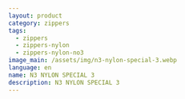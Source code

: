 ```yaml
---
layout: product
category: zippers
tags:
  - zippers
  - zippers-nylon
  - zippers-nylon-no3
image_main: /assets/img/n3-nylon-special-3.webp
language: en
name: N3 NYLON SPECIAL 3
description: N3 NYLON SPECIAL 3
---
```

